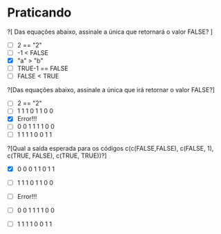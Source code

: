 # Praticando
<p> </P>

?[ Das equações abaixo, assinale a única que retornará o valor FALSE? ] 
-[ ] 2 == "2"
-[ ] -1 < FALSE
-[x] "a" > "b"
-[ ] TRUE-1 == FALSE
-[ ] FALSE < TRUE

?[Das equações abaixo, assinale a única que irá retornar o valor FALSE?]
-[ ] 2 == "2"
-[ ] 1 1 1 0 1 1 0 0
-[x] Error!!!
-[ ] 0 0 1 1 1 1 0 0 
-[ ] 1 1 1 1 0 0 1 1

?[Qual a saída esperada para os códigos c(c(FALSE,FALSE), c(FALSE, 1), c(TRUE, FALSE), c(TRUE, TRUE))?]
-[x] 0 0 0 1 1 0 1 1
-[ ] 1 1 1 0 1 1 0 0
-[ ] Error!!!
-[ ] 0 0 1 1 1 1 0 0 
-[ ] 1 1 1 1 0 0 1 1


